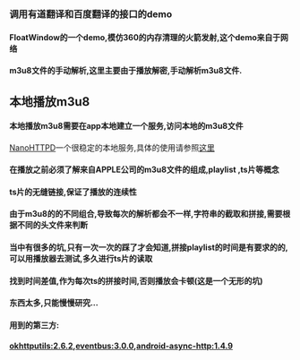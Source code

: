 ### 调用有道翻译和百度翻译的接口的demo
#### FloatWindow的一个demo,模仿360的内存清理的火箭发射,这个demo来自于网络
#### m3u8文件的手动解析,这里主要由于播放解密,手动解析m3u8文件.
## 本地播放m3u8
#### 本地播放m3u8需要在app本地建立一个服务,访问本地的m3u8文件
[NanoHTTPD](https://github.com/NanoHttpd/nanohttpd)一个很稳定的本地服务,具体的使用请参照[这里](https://github.com/NanoHttpd/nanohttpd)
#### 在播放之前必须了解来自APPLE公司的m3u8文件的组成,playlist ,ts片等概念
#### ts片的无缝链接,保证了播放的连续性
#### 由于m3u8的的不同组合,导致每次的解析都会不一样,字符串的截取和拼接,需要根据不同的头文件来判断
#### 当中有很多的坑,只有一次一次的踩了才会知道,拼接playlist的时间是有要求的的,可以用播放器去测试,多久进行ts片的读取
#### 找到时间差值,作为每次ts的拼接时间,否则播放会卡顿(这是一个无形的坑)
#### 东西太多,只能慢慢研究...
####
#### 用到的第三方:
#### [okhttputils:2.6.2](https://github.com/hongyangAndroid/okhttputils),[eventbus:3.0.0](https://github.com/greenrobot/EventBus),[android-async-http:1.4.9](https://github.com/loopj/android-async-http)